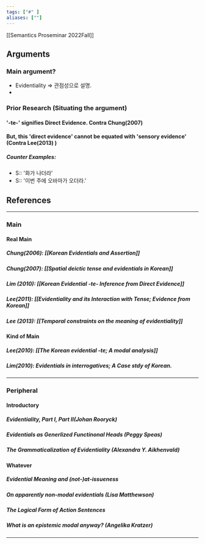 ```yaml
---
tags: ["#" ]
aliases: [""]
---
```

[[Semantics Proseminar 2022Fall]]

## Arguments
### Main argument?
- Evidentiality => 관점성으로 설명.
- 

### Prior Research (Situating the argument)
#### '-te-' signifies Direct Evidence. Contra Chung(2007)
#### But, this 'direct evidence' cannot be equated with 'sensory evidence' (Contra Lee(2013) )
##### Counter Examples:
- S:: '화가 나더라' 
- S:: '이번 주에 오바마가 오더라.' 
## References 
________
### Main
#### Real Main 
##### Chung(2006): [[Korean Evidentials and Assertion]]
##### Chung(2007): [[Spatial deictic tense and evidentials in Korean]]
##### Lim (2010): [[Korean Evidential -te- Inference from Direct Evidence]]
##### Lee(2011): [[Evidentiality and its Interaction with Tense; Evidence from Korean]]
##### Lee (2013): [[Temporal constraints on the meaning of evidentiality]]

#### Kind of Main
##### Lee(2010): [[The Korean evidential -te; A modal analysis]]
##### Lim(2010): Evidentials in interrogatives; A Case stdy of Korean.

_____
### Peripheral
#### Introductory
##### Evidentiality, Part I, Part II(Johan Rooryck)
##### Evidentials as Generlized Functinonal Heads (Peggy Speas)
##### The Grammaticalization of Evidentiality (Alexandra Y. Aikhenvald)

#### Whatever
##### Evidential Meaning and (not-)at-issueness
##### On apparently non-modal evidentials (Lisa Matthewson)
##### The Logical Form of Action Sentences
##### What is an epistemic modal anyway? (Angelika Kratzer)

_______



